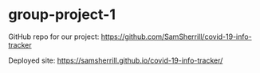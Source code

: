 # group-project-1

GitHub repo for our project: https://github.com/SamSherrill/covid-19-info-tracker

Deployed site: https://samsherrill.github.io/covid-19-info-tracker/
